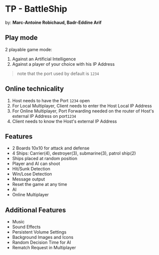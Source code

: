 # TP - BattleShip

by:
**Marc-Antoine Robichaud,
Badr-Eddine Arif**

## Play mode

2 playable game mode:

1. Against an Artificial Intelligence
2. Against a player of your choice with his IP Address

> note that the port used by default is `1234`

## Online technicality
1. Host needs to have the Port `1234` open
2. For Local Multiplayer, Client needs to enter the Host Local IP Address 
3. For Online Multiplayer, Port Forwarding needed on the router of Host's external IP Address on port`1234`
4. Client needs to know the Host's external IP Address

## Features

 - 2 Boards 10x10 for attack and defense
 - 4 Ships: Carrier(4), destroyer(3), submarine(3), patrol ship(2)
 - Ships placed at random position
 - Player and AI can shoot
 - Hit/Sunk Detection
 - Win/Lose Detection
 - Message output
 - Reset the game at any time
 - AI
 - Online Multiplayer

## Additional Features

 - Music
 - Sound Effects
 - Persistent Volume Settings
 - Background Images and Icons
 - Random Decision Time for AI
 - Rematch Request in Multiplayer
